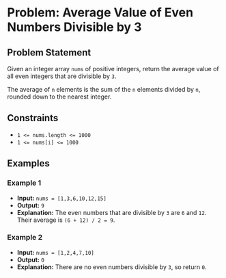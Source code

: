 # Problem: Average Value of Even Numbers Divisible by 3

## Problem Statement
Given an integer array `nums` of positive integers, return the average value of all even integers that are divisible by `3`.

The average of `n` elements is the sum of the `n` elements divided by `n`, rounded down to the nearest integer.

## Constraints
- `1 <= nums.length <= 1000`
- `1 <= nums[i] <= 1000`

## Examples
### Example 1
- **Input:** `nums = [1,3,6,10,12,15]`
- **Output:** `9`
- **Explanation:** The even numbers that are divisible by `3` are `6` and `12`. Their average is `(6 + 12) / 2 = 9`.

### Example 2
- **Input:** `nums = [1,2,4,7,10]`
- **Output:** `0`
- **Explanation:** There are no even numbers divisible by `3`, so return `0`.
